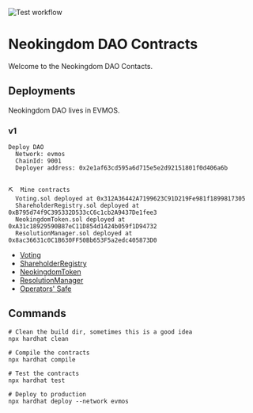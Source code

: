 ![Test workflow](https://github.com/NeokingdomDAO/contracts/actions/workflows/node.yml/badge.svg)

# Neokingdom DAO Contracts

Welcome to the Neokingdom DAO Contacts.

## Deployments

Neokingdom DAO lives in EVMOS.

### v1

```
Deploy DAO
  Network: evmos
  ChainId: 9001
  Deployer address: 0x2e1af63cd595a6d715e5e2d92151801f0d406a6b


⛏️  Mine contracts
  Voting.sol deployed at 0x312A36442A7199623C91D219Fe981f1899817305
  ShareholderRegistry.sol deployed at 0xB795d74f9C395332D533cC6c1cb2A9437De1fee3
  NeokingdomToken.sol deployed at 0xA31c18929590B87eC11D854d1424b059f1D94732
  ResolutionManager.sol deployed at 0x8ac36631c0C1B630FF50Bb653F5a2edc405873D0
```

- [Voting](https://escan.live/address/0x312a36442a7199623c91d219fe981f1899817305)
- [ShareholderRegistry](https://escan.live/address/0xB795d74f9C395332D533cC6c1cb2A9437De1fee3)
- [NeokingdomToken](https://escan.live/address/0xA31c18929590B87eC11D854d1424b059f1D94732)
- [ResolutionManager](https://escan.live/address/0x8ac36631c0C1B630FF50Bb653F5a2edc405873D0)
- [Operators' Safe](https://safe.evmos.org/evmos:0xd232121c41EF9ad4e4d0251BdCbe60b9F3D20758)

## Commands

```
# Clean the build dir, sometimes this is a good idea
npx hardhat clean

# Compile the contracts
npx hardhat compile

# Test the contracts
npx hardhat test

# Deploy to production
npx hardhat deploy --network evmos
```